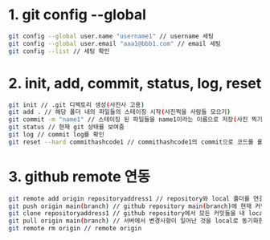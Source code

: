 # 1. git config --global

```bash
git config --global user.name "username1" // username 세팅
git config --global user.email "aaa1@bbb1.com" // email 세팅
git config --list // 세팅 확인
```

# 2. init, add, commit, status, log, reset

```bash
git init // .git 디렉토리 생성(사진사 고용)
git add . // 해당 폴더 내의 파일들의 스테이징 시작(사진찍을 사람들 모으기)
git commit -m "name1" // 스테이징 된 파일들을 name1이라는 이름으로 저장(사진 찍기)
git status // 현재 git 상태를 보여줌
git log // commit log를 확인
git reset --hard commithashcode1 // commithashcode1의 commit으로 코드를 롤백
```

# 3. github remote 연동

```bash
git remote add origin repositoryaddress1 // repository와 local 폴더를 연결
git push origin main(branch) // github repository main(branch)에 현재 커밋들을 넣는다
git clone repositoryaddress1 // github repository에서 모든 커밋들을 내 local 폴더로 가져온다
git pull origin main(branch) // 서버에서 변경사항이 일어난 것을 local로 동기화한다
git remote rm origin // remote origin 
```
